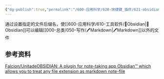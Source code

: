```yaml
---
{"dg-publish":true,"permalink":"/600-应用科学/620-快捷键_插件/621-obsidian/🔌Unitade/","tags":["Plugin/Obsidian"],"noteIcon":""}
---
```



通过设置指定的文件后缀名，使[[600-应用科学/610-工具软件/💎Obsidian\|💎Obsidian]]可以编辑[[000-总类/050-写作/🖊️Markdown\|🖊️Markdown]]以外的文件


## 参考资料
[Falcion/UnitadeOBSIDIAN: A plugin for note-taking app Obsidian™ which allows you to treat any file extension as markdown note-file](https://github.com/Falcion/UnitadeOBSIDIAN)